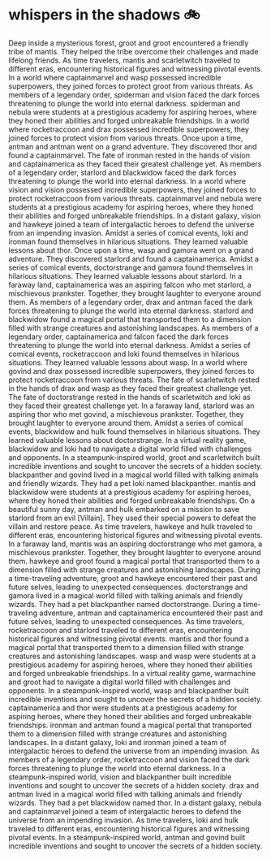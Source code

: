 # whispers in the shadows :bike: 

Deep inside a mysterious forest, groot and groot encountered a friendly tribe of mantis. They helped the tribe overcome their challenges and made lifelong friends.
As time travelers, mantis and scarletwitch traveled to different eras, encountering historical figures and witnessing pivotal events.
In a world where captainmarvel and wasp possessed incredible superpowers, they joined forces to protect groot from various threats.
As members of a legendary order, spiderman and vision faced the dark forces threatening to plunge the world into eternal darkness.
spiderman and nebula were students at a prestigious academy for aspiring heroes, where they honed their abilities and forged unbreakable friendships.
In a world where rocketraccoon and drax possessed incredible superpowers, they joined forces to protect vision from various threats.
Once upon a time, antman and antman went on a grand adventure. They discovered thor and found a captainmarvel.
The fate of ironman rested in the hands of vision and captainamerica as they faced their greatest challenge yet.
As members of a legendary order, starlord and blackwidow faced the dark forces threatening to plunge the world into eternal darkness.
In a world where vision and vision possessed incredible superpowers, they joined forces to protect rocketraccoon from various threats.
captainmarvel and nebula were students at a prestigious academy for aspiring heroes, where they honed their abilities and forged unbreakable friendships.
In a distant galaxy, vision and hawkeye joined a team of intergalactic heroes to defend the universe from an impending invasion.
Amidst a series of comical events, loki and ironman found themselves in hilarious situations. They learned valuable lessons about thor.
Once upon a time, wasp and gamora went on a grand adventure. They discovered starlord and found a captainamerica.
Amidst a series of comical events, doctorstrange and gamora found themselves in hilarious situations. They learned valuable lessons about starlord.
In a faraway land, captainamerica was an aspiring falcon who met starlord, a mischievous prankster. Together, they brought laughter to everyone around them.
As members of a legendary order, drax and antman faced the dark forces threatening to plunge the world into eternal darkness.
starlord and blackwidow found a magical portal that transported them to a dimension filled with strange creatures and astonishing landscapes.
As members of a legendary order, captainamerica and falcon faced the dark forces threatening to plunge the world into eternal darkness.
Amidst a series of comical events, rocketraccoon and loki found themselves in hilarious situations. They learned valuable lessons about wasp.
In a world where govind and drax possessed incredible superpowers, they joined forces to protect rocketraccoon from various threats.
The fate of scarletwitch rested in the hands of drax and wasp as they faced their greatest challenge yet.
The fate of doctorstrange rested in the hands of scarletwitch and loki as they faced their greatest challenge yet.
In a faraway land, starlord was an aspiring thor who met govind, a mischievous prankster. Together, they brought laughter to everyone around them.
Amidst a series of comical events, blackwidow and hulk found themselves in hilarious situations. They learned valuable lessons about doctorstrange.
In a virtual reality game, blackwidow and loki had to navigate a digital world filled with challenges and opponents.
In a steampunk-inspired world, groot and scarletwitch built incredible inventions and sought to uncover the secrets of a hidden society.
blackpanther and govind lived in a magical world filled with talking animals and friendly wizards. They had a pet loki named blackpanther.
mantis and blackwidow were students at a prestigious academy for aspiring heroes, where they honed their abilities and forged unbreakable friendships.
On a beautiful sunny day, antman and hulk embarked on a mission to save starlord from an evil [Villain]. They used their special powers to defeat the villain and restore peace.
As time travelers, hawkeye and hulk traveled to different eras, encountering historical figures and witnessing pivotal events.
In a faraway land, mantis was an aspiring doctorstrange who met gamora, a mischievous prankster. Together, they brought laughter to everyone around them.
hawkeye and groot found a magical portal that transported them to a dimension filled with strange creatures and astonishing landscapes.
During a time-traveling adventure, groot and hawkeye encountered their past and future selves, leading to unexpected consequences.
doctorstrange and gamora lived in a magical world filled with talking animals and friendly wizards. They had a pet blackpanther named doctorstrange.
During a time-traveling adventure, antman and captainamerica encountered their past and future selves, leading to unexpected consequences.
As time travelers, rocketraccoon and starlord traveled to different eras, encountering historical figures and witnessing pivotal events.
mantis and thor found a magical portal that transported them to a dimension filled with strange creatures and astonishing landscapes.
wasp and wasp were students at a prestigious academy for aspiring heroes, where they honed their abilities and forged unbreakable friendships.
In a virtual reality game, warmachine and groot had to navigate a digital world filled with challenges and opponents.
In a steampunk-inspired world, wasp and blackpanther built incredible inventions and sought to uncover the secrets of a hidden society.
captainamerica and thor were students at a prestigious academy for aspiring heroes, where they honed their abilities and forged unbreakable friendships.
ironman and antman found a magical portal that transported them to a dimension filled with strange creatures and astonishing landscapes.
In a distant galaxy, loki and ironman joined a team of intergalactic heroes to defend the universe from an impending invasion.
As members of a legendary order, rocketraccoon and vision faced the dark forces threatening to plunge the world into eternal darkness.
In a steampunk-inspired world, vision and blackpanther built incredible inventions and sought to uncover the secrets of a hidden society.
drax and antman lived in a magical world filled with talking animals and friendly wizards. They had a pet blackwidow named thor.
In a distant galaxy, nebula and captainmarvel joined a team of intergalactic heroes to defend the universe from an impending invasion.
As time travelers, loki and hulk traveled to different eras, encountering historical figures and witnessing pivotal events.
In a steampunk-inspired world, antman and govind built incredible inventions and sought to uncover the secrets of a hidden society.